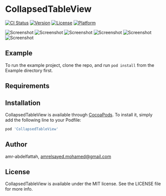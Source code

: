 # CollapsedTableView

[![CI Status](https://img.shields.io/travis/amr-abdelfattah/CollapsedTableView.svg?style=flat)](https://travis-ci.org/amr-abdelfattah/CollapsedTableView)
[![Version](https://img.shields.io/cocoapods/v/CollapsedTableView.svg?style=flat)](https://cocoapods.org/pods/CollapsedTableView)
[![License](https://img.shields.io/cocoapods/l/CollapsedTableView.svg?style=flat)](https://cocoapods.org/pods/CollapsedTableView)
[![Platform](https://img.shields.io/cocoapods/p/CollapsedTableView.svg?style=flat)](https://cocoapods.org/pods/CollapsedTableView)

![Screenshot](https://github.com/amr-abdelfattah/CollapsedTableView/tree/master/Screenshots/1.png)
![Screenshot](https://github.com/amr-abdelfattah/CollapsedTableView/tree/master/Screenshots/2.png)
![Screenshot](https://github.com/amr-abdelfattah/CollapsedTableView/tree/master/Screenshots/3.png)
![Screenshot](https://github.com/amr-abdelfattah/CollapsedTableView/tree/master/Screenshots/4.png)
![Screenshot](https://github.com/amr-abdelfattah/CollapsedTableView/tree/master/Screenshots/5.png)
![Screenshot](https://github.com/amr-abdelfattah/CollapsedTableView/tree/master/Screenshots/demo.gif)
## Example

To run the example project, clone the repo, and run `pod install` from the Example directory first.

## Requirements

## Installation

CollapsedTableView is available through [CocoaPods](https://cocoapods.org). To install
it, simply add the following line to your Podfile:

```ruby
pod 'CollapsedTableView'
```

## Author

amr-abdelfattah, amrelsayed.mohamed@gmail.com

## License

CollapsedTableView is available under the MIT license. See the LICENSE file for more info.
